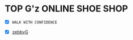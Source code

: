 # TOP G'z ONLINE SHOE SHOP

+ [x] `WALK WITH CONFIDENCE`

+ [x] <a href="https://github.com/">zebbyG</a>
